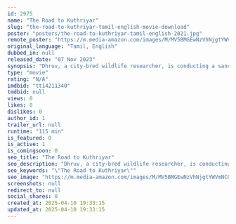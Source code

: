 ```yaml
---
id: 2975
name: "The Road to Kuthriyar"
slug: "the-road-to-kuthriyar-tamil-english-movie-download"
poster: "posters/the-road-to-kuthriyar-tamil-english-2021.jpg"
remote_poster: "https://m.media-amazon.com/images/M/MV5BMGEwNzVhNjgtYWVmNC00ODljLWI0YjktYzA3YTRhMDhlYjI3XkEyXkFqcGdeQXVyNTUzOTI1ODM@._V1_SX300.jpg"
original_language: "Tamil, English"
dubbed_in: null
released_date: "07 Nov 2023"
synopsis: "Dhruv, a city-bred wildlife researcher, is conducting a sanctuary foot survey guided by Dorai, the local tribesman. The unlikely pair form a bond of trust and Dhruv begins to see the community and the forest in a whole new light."
type: "movie"
rating: "N/A"
imdbid: "tt14211340"
tmdbid: null
views: 0
likes: 0
dislikes: 0
author_id: 1
trailer_url: null
runtime: "115 min"
is_featured: 0
is_active: 1
is_comingsoon: 0
seo_title: "The Road to Kuthriyar"
seo_description: "Dhruv, a city-bred wildlife researcher, is conducting a sanctuary foot survey guided by Dorai, the local tribesman. The unlikely pair form a bond of trust and Dhruv begins to see the community and the forest in a whole new light."
seo_keywords: "\"The Road to Kuthriyar\""
seo_image: "https://m.media-amazon.com/images/M/MV5BMGEwNzVhNjgtYWVmNC00ODljLWI0YjktYzA3YTRhMDhlYjI3XkEyXkFqcGdeQXVyNTUzOTI1ODM@._V1_SX300.jpg"
screenshots: null
redirect_to: null
social_shares: 0
created_at: 2025-04-10 19:33:15
updated_at: 2025-04-10 19:33:15
---
```


